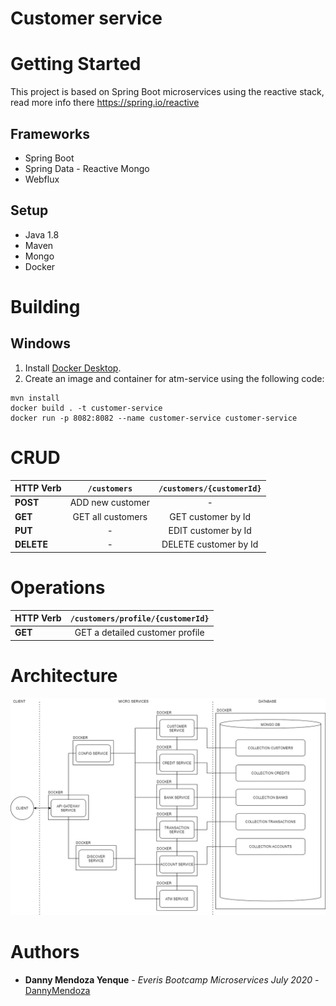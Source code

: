 Customer service
======================
# Getting Started
This project is based on Spring Boot microservices using the reactive stack, read more info there https://spring.io/reactive

## Frameworks 
* Spring Boot
* Spring Data - Reactive Mongo
* Webflux

## Setup
* Java 1.8
* Maven
* Mongo
* Docker

# Building
## Windows
1. Install [Docker Desktop](https://www.docker.com/products/docker-desktop).
2. Create an image and container for atm-service using the following code:
```
mvn install
docker build . -t customer-service
docker run -p 8082:8082 --name customer-service customer-service
```
# CRUD

| HTTP Verb  |     `/customers`  |      `/customers/{customerId}`      |   
| ---------- | :---------------: | :---------------: |
| **POST**| ADD new customer | - |  
| **GET**| GET all customers | GET customer by Id |
| **PUT**| - | EDIT customer by Id|  
| **DELETE**| - |DELETE customer by Id|  


# Operations
| HTTP Verb  |     `/customers/profile/{customerId}`  |
| ---------- | :---------------: |
| **GET**| GET a detailed customer profile |


# Architecture

![Architecture](https://raw.githubusercontent.com/dmendozy/config-service/master/files/arch.png)

# Authors

* **Danny Mendoza Yenque** - *Everis Bootcamp Microservices July 2020* - [DannyMendoza](https://github.com/dmendozy)
